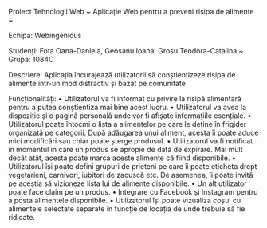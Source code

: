 Proiect Tehnologii Web ~ Aplicație Web pentru a preveni risipa de alimente ~

Echipa: Webingenious

Studenți: Fota Oana-Daniela, Geosanu Ioana, Grosu Teodora-Catalina  ~ Grupa: 1084C

Descriere:
 	Aplicația încurajează utilizatorii să conștientizeze risipa de alimente într-un mod distractiv și bazat pe comunitate

Funcționalități: 
    • Utilizatorul va fi informat cu privire la risipă alimentară pentru a putea conștientiza mai bine acest lucru.
    •  Utilizatorul va avea la dispoziție și o pagină personală unde vor fi afișate informațiile esențiale.
    • Utilizatorul poate întocmi o lista a alimentelor pe care le deține în frigider organizată pe categorii.  După adăugarea unui aliment, acesta îi poate aduce mici modificări sau chiar poate șterge produsul.
    • Utilizatorul va fi notificat în momentul în care un produs se apropie de dată de expirare. Mai mult decât atât, acesta poate marca aceste alimente că fiind disponibile.
    • Utilizatorul își poate defini grupuri de prieteni pe care îi poate eticheta drept vegetarieni, carnivori, iubitori de zacuscă etc. De asemenea, îi poate invită pe aceștia să vizioneze lista lui de alimente disponibile.
    • Un alt utilizator poate face claim pe un produs.
    • Integrare cu Facebook și Instagram pentru a posta alimentele disponibile.
    • Utilizatorul își poate vizualiza coșul cu alimentele selectate separate în funcție de locația de unde trebuie să fie ridicate.
